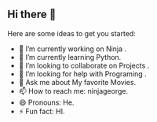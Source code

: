 ## Hi there 👋

Here are some ideas to get you started:

- 🔭 I’m currently working on Ninja     .
- 🌱 I’m currently learning Python.
- 👯 I’m looking to collaborate on Projects .
- 🤔 I’m looking for help with Programing   .
- 💬 Ask me about My favorite Movies.
- 📫 How to reach me: ninjageorge.
- 😄 Pronouns: He.
- ⚡ Fun fact: HI.
